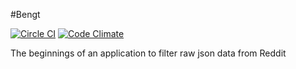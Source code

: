 #Bengt

[![Circle CI](https://circleci.com/gh/mskog/bengt.svg?style=svg)](https://circleci.com/gh/mskog/bengt)
[![Code Climate](https://codeclimate.com/github/mskog/bengt/badges/gpa.svg)](https://codeclimate.com/github/mskog/bengt)

The beginnings of an application to filter raw json data from Reddit
